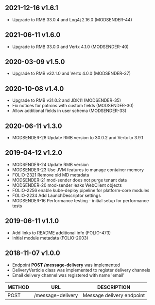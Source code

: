 ## 2021-12-16 v1.6.1
 * Upgrade to RMB 33.0.4 and Log4j 2.16.0 (MODSENDER-44)

## 2021-06-11 v1.6.0
 * Upgrade to RMB 33.0.0 and Vertx 4.1.0 (MODSENDER-40)

## 2020-03-09 v1.5.0
* Upgrade to RMB v32.1.0 and Vertx 4.0.0 (MODSENDER-37)

## 2020-10-08 v1.4.0
 * Upgrade to RMB v31.0.2 and JDK11 (MODSENDER-35)
 * Fix notices for patrons with custom fields (MODSENDER-30)
 * Allow additional fields in user schema (MODSENDER-33)

## 2020-06-11 v1.3.0
 * MODSENDER-28 Update RMB version to 30.0.2 and Vertx to 3.9.1

## 2019-04-12 v1.2.0
 * MODSENDER-24 Update RMB version
 * MODSENDER-23 Use JVM features to manage container memory
 * FOLIO-2321 Remove old MD metadata 
 * MODSENDER-21 mod-sender does not purge tenant data
 * MODSENDER-20 mod-sender leaks WebClient objects
 * FOLIO-2256 enable kube-deploy pipeline for platform-core modules
 * FOLIO-2234 Add LaunchDescriptor settings
 * MODSENDER-16 Performance testing - initial setup for performance tests

## 2019-06-11 v1.1.0
 * Add links to README additional info (FOLIO-473)
 * Initial module metadata (FOLIO-2003)
 
## 2018-11-07 v1.0.0
 * Endpoint **POST /message-delivery** was implemented
 * DeliveryVerticle class was implemented to register delivery channels
 * Email delivery channel was registered with name 'email'
 
 | METHOD |  URL                          | DESCRIPTION                                                       |
 |--------|-------------------------------|-------------------------------------------------------------------|
 | POST   | /message-delivery             | Message delivery endpoint                                         |
